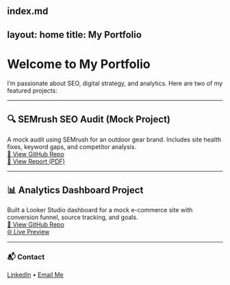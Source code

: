 index.md
---
layout: home
title: My Portfolio
---

# Welcome to My Portfolio

I’m passionate about SEO, digital strategy, and analytics. Here are two of my featured projects:

---

## 🔍 SEMrush SEO Audit (Mock Project)
A mock audit using SEMrush for an outdoor gear brand. Includes site health fixes, keyword gaps, and competitor analysis.  
[📂 View GitHub Repo](https://github.com/yourusername/semrush-audit)  
[📄 View Report (PDF)](https://yourusername.github.io/semrush-report.pdf)

---

## 📊 Analytics Dashboard Project
Built a Looker Studio dashboard for a mock e-commerce site with conversion funnel, source tracking, and goals.  
[📂 View GitHub Repo](https://github.com/yourusername/ga-dashboard)  
[🌐 Live Preview](https://yourusername.github.io/ga-demo)

---

### 📬 Contact
[LinkedIn](https://linkedin.com/in/yourname) • [Email Me](mailto:you@example.com)
